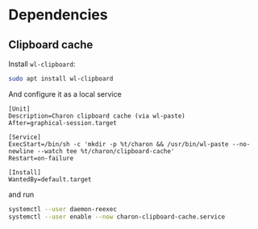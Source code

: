 # Dependencies

## Clipboard cache

Install `wl-clipboard`:

```bash
sudo apt install wl-clipboard
```

And configure it as a local service

```
[Unit]
Description=Charon clipboard cache (via wl-paste)
After=graphical-session.target

[Service]
ExecStart=/bin/sh -c 'mkdir -p %t/charon && /usr/bin/wl-paste --no-newline --watch tee %t/charon/clipboard-cache'
Restart=on-failure

[Install]
WantedBy=default.target
```

and run

```bash
systemctl --user daemon-reexec
systemctl --user enable --now charon-clipboard-cache.service
```
